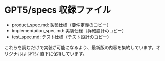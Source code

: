# GPT5/specs 収録ファイル

- product_spec.md: 製品仕様（要件定義のコピー）
- implementation_spec.md: 実装仕様（詳細設計のコピー）
- test_spec.md: テスト仕様（テスト設計のコピー）

これらを読むだけで実装が可能になるよう、最新版の内容を集約しています。オリジナルは `GPT5/` 直下に保持しています。